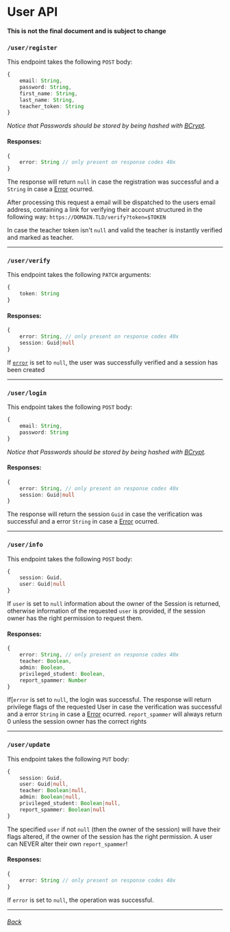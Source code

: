 # User API

**This is not the final document and is subject to change**

### `/user/register`
This endpoint takes the following `POST` body:
```ts
{
    email: String,
    password: String,
    first_name: String,
    last_name: String,
    teacher_token: String
}
```
*Notice that Passwords should be stored by being hashed with [BCrypt](https://en.wikipedia.org/wiki/Bcrypt).*

#### Responses:
```ts
{
    error: String // only present on response codes 40x
}
```
The response will return `null` in case the registration was successful and a `String` in case a [Error](errors.md) ocurred.

After processing this request a email will be dispatched to the users email address,
containing a link for verifying their account structured in the following way:
`https://DOMAIN.TLD/verify?token=$TOKEN`

In case the teacher token isn't `null` and valid the teacher is instantly verified and marked as teacher.

---

### `/user/verify`
This endpoint takes the following `PATCH` arguments:
```ts
{
    token: String
}
```

#### Responses:
```ts
{
    error: String, // only present on response codes 40x
    session: Guid|null
}
```

If [`error`](errors.md) is set to `null`, the user was successfully verified and a session has been created

---

### `/user/login`
This endpoint takes the following `POST` body:
```ts
{
    email: String,
    password: String
}
```
*Notice that Passwords should be stored by being hashed with [BCrypt](https://en.wikipedia.org/wiki/Bcrypt).*

#### Responses:
```ts
{
    error: String, // only present on response codes 40x
    session: Guid|null
}
```
The response will return the session `Guid` in case the verification was successful and a error `String` in case a [Error](errors.md) ocurred.

---

### `/user/info`
This endpoint takes the following `POST` body:
```ts
{
    session: Guid,
    user: Guid|null
}
```
If `user` is set to `null` information about the owner of the Session is returned,
otherwise information of the requested `user` is provided, if the session owner has the right permission to request them.

#### Responses:
```ts
{
    error: String, // only present on response codes 40x
    teacher: Boolean,
    admin: Boolean,
    privileged_student: Boolean,
    report_spammer: Number
}
```
If[`error` is set to `null`, the login was successful.
The response will return privilege flags of the requested User in case the verification was successful and a error `String` in case a [Error](errors.md) ocurred.
`report_spammer` will always return 0 unless the session owner has the correct rights

---

### `/user/update`
This endpoint takes the following `PUT` body:
```ts
{
    session: Guid,
    user: Guid|null,
    teacher: Boolean|null,
    admin: Boolean|null,
    privileged_student: Boolean|null,
    report_spammer: Boolean|null
}
```
The specified `user` if not `null` (then the owner of the session) will have their flags altered, if the owner of the session has the right permission.
A user can NEVER alter their own `report_spammer`!

#### Responses:
```ts
{
    error: String // only present on response codes 40x
}
```
If `error` is set to `null`, the operation was successful.

---

###### [Back](../README.md)
